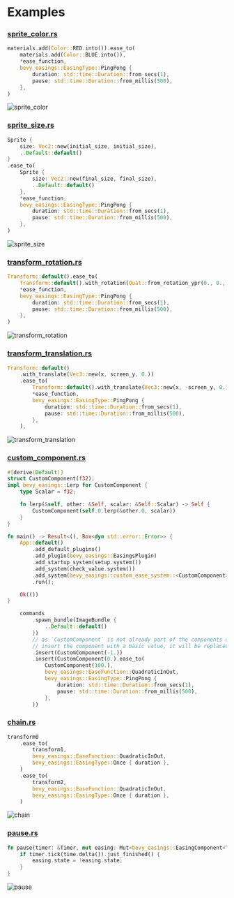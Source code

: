 # Examples

### [sprite_color.rs](https://github.com/mockersf/bevy_extra/blob/master/bevy_easings/examples/sprite_color.rs)

```rust
materials.add(Color::RED.into()).ease_to(
    materials.add(Color::BLUE.into()),
    *ease_function,
    bevy_easings::EasingType::PingPong {
        duration: std::time::Duration::from_secs(1),
        pause: std::time::Duration::from_millis(500),
    },
)
```

![sprite_color](./sprite_color.gif)

### [sprite_size.rs](https://github.com/mockersf/bevy_extra/blob/master/bevy_easings/examples/sprite_size.rs)

```rust
Sprite {
    size: Vec2::new(initial_size, initial_size),
    ..Default::default()
}
.ease_to(
    Sprite {
        size: Vec2::new(final_size, final_size),
        ..Default::default()
    },
    *ease_function,
    bevy_easings::EasingType::PingPong {
        duration: std::time::Duration::from_secs(1),
        pause: std::time::Duration::from_millis(500),
    },
)
```

![sprite_size](./sprite_size.gif)

### [transform_rotation.rs](https://github.com/mockersf/bevy_extra/blob/master/bevy_easings/examples/transform_rotation.rs)

```rust
Transform::default().ease_to(
    Transform::default().with_rotation(Quat::from_rotation_ypr(0., 0., 3.1415 / 2.)),
    *ease_function,
    bevy_easings::EasingType::PingPong {
        duration: std::time::Duration::from_secs(1),
        pause: std::time::Duration::from_millis(500),
    },
)
```

![transform_rotation](./transform_rotation.gif)

### [transform_translation.rs](https://github.com/mockersf/bevy_extra/blob/master/bevy_easings/examples/transform_translation.rs)

```rust
Transform::default()
    .with_translate(Vec3::new(x, screen_y, 0.))
    .ease_to(
        Transform::default().with_translate(Vec3::new(x, -screen_y, 0.)),
        *ease_function,
        bevy_easings::EasingType::PingPong {
            duration: std::time::Duration::from_secs(1),
            pause: std::time::Duration::from_millis(500),
        },
    ),
```

![transform_translation](./transform_translation.gif)

### [custom_component.rs](https://github.com/mockersf/bevy_extra/blob/master/bevy_easings/examples/custom_component.rs)

```rust
#[derive(Default)]
struct CustomComponent(f32);
impl bevy_easings::Lerp for CustomComponent {
    type Scalar = f32;

    fn lerp(&self, other: &Self, scalar: &Self::Scalar) -> Self {
        CustomComponent(self.0.lerp(&other.0, scalar))
    }
}
```

```rust
fn main() -> Result<(), Box<dyn std::error::Error>> {
    App::default()
        .add_default_plugins()
        .add_plugin(bevy_easings::EasingsPlugin)
        .add_startup_system(setup.system())
        .add_system(check_value.system())
        .add_system(bevy_easings::custom_ease_system::<CustomComponent>.system())
        .run();

    Ok(())
}
```

```rust
    commands
        .spawn_bundle(ImageBundle {
            ..Default::default()
        })
        // as `CustomComponent` is not already part of the components of the entity, 
        // insert the component with a basic value, it will be replaced immediately
        .insert(CustomComponent(-1.))
        .insert(CustomComponent(0.).ease_to(
            CustomComponent(100.),
            bevy_easings::EaseFunction::QuadraticInOut,
            bevy_easings::EasingType::PingPong {
                duration: std::time::Duration::from_secs(1),
                pause: std::time::Duration::from_millis(500),
            },
        ))
```

### [chain.rs](https://github.com/mockersf/bevy_extra/blob/master/bevy_easings/examples/chain.rs)

```rust
transform0
    .ease_to(
        transform1,
        bevy_easings::EaseFunction::QuadraticInOut,
        bevy_easings::EasingType::Once { duration },
    )
    .ease_to(
        transform2,
        bevy_easings::EaseFunction::QuadraticInOut,
        bevy_easings::EasingType::Once { duration },
    )
```

![chain](./chain.gif)


### [pause.rs](https://github.com/mockersf/bevy_extra/blob/master/bevy_easings/examples/pause.rs)

```rust
fn pause(timer: &Timer, mut easing: Mut<bevy_easings::EasingComponent<Transform>>) {
    if timer.tick(time.delta()).just_finished() {
        easing.state = !easing.state;
    }
}
```

![pause](./pause.gif)

